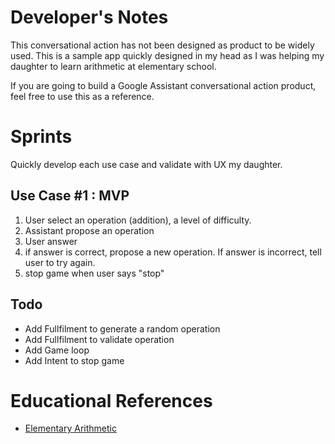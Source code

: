 # Developer's Notes
This conversational action has not been designed as product to be widely used.
This is a sample app quickly designed in my head as I was helping my daughter
to learn arithmetic at elementary school.

If you are going to build a Google Assistant conversational action product,
feel free to use this as a reference.

# Sprints

Quickly develop each use case and validate with UX my daughter.

## Use Case #1 : MVP
1. User select an operation (addition), a level of difficulty.
2. Assistant propose an operation
3. User answer
4. if answer is correct, propose a new operation. If answer is incorrect, tell user to try again.
5. stop game when user says "stop"

## Todo

* Add Fullfilment to generate a random operation
* Add Fullfilment to validate operation
* Add Game loop
* Add Intent to stop game

# Educational References
+ [Elementary Arithmetic](https://en.wikipedia.org/wiki/Elementary_arithmetic)
